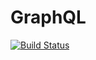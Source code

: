 # GraphQL

[![Build Status](https://travis-ci.org/chemisus/graphql.svg?branch=master)](https://travis-ci.org/chemisus/graphql)

